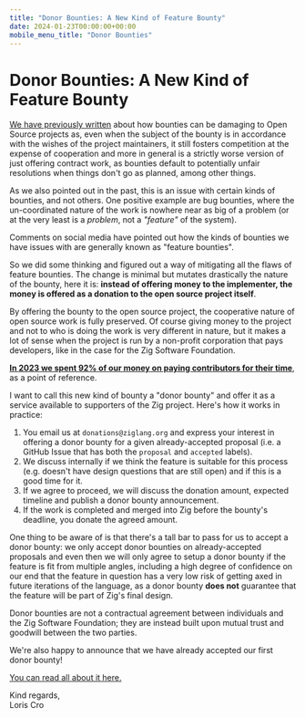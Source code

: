 ```yaml
---
title: "Donor Bounties: A New Kind of Feature Bounty"
date: 2024-01-23T00:00:00+00:00
mobile_menu_title: "Donor Bounties"
---
```

# Donor Bounties: A New Kind of Feature Bounty

[We have previously written](/news/bounties-damage-open-source-projects/) about how bounties can be damaging to Open Source projects as, even when the subject of the bounty is in accordance with the wishes of the project maintainers, it still fosters competition at the expense of cooperation and more in general is a strictly worse version of just offering contract work, as bounties default to potentially unfair resolutions when things don't go as planned, among other things.

As we also pointed out in the past, this is an issue with certain kinds of bounties, and not others. One positive example are bug bounties, where the un-coordinated nature of the work is nowhere near as big of a problem (or at the very least is a *problem*, not a *"feature"* of the system).

Comments on social media have pointed out how the kinds of bounties we have issues with are generally known as "feature bounties".

So we did some thinking and figured out a way of mitigating all the flaws of feature bounties. The change is minimal but mutates drastically the nature of the bounty, here it is: **instead of offering money to the implementer, the money is offered as a donation to the open source project itself**.

By offering the bounty to the open source project, the cooperative nature of open source work is fully preserved. Of course giving money to the project and not to who is doing the work is very different in nature, but it makes a lot of sense when the project is run by a non-profit corporation that pays developers, like in the case for the Zig Software Foundation.

**[In 2023 we spent 92% of our money on paying contributors for their time](/news/2024-financials/)**, as a point of reference.

I want to call this new kind of bounty a "donor bounty" and offer it as a service available to supporters of the Zig project. Here's how it works in practice:

1. You email us at `donations@ziglang.org` and express your interest in offering a donor bounty for a given already-accepted proposal (i.e. a GitHub Issue that has both the `proposal` and `accepted` labels).
2. We discuss internally if we think the feature is suitable for this process (e.g. doesn't have design questions that are still open) and if this is a good time for it.
3. If we agree to proceed, we will discuss the donation amount, expected timeline and publish a donor bounty announcement.
4. If the work is completed and merged into Zig before the bounty's deadline, you donate the agreed amount.

One thing to be aware of is that there's a tall bar to pass for us to accept a donor bounty: we only accept donor bounties on already-accepted proposals and even then we will only agree to setup a donor bounty if the feature is fit from multiple angles, including a high degree of confidence on our end that the feature in question has a very low risk of getting axed in future iterations of the language, as a donor bounty **does not** guarantee that the feature will be part of Zig's final design.

Donor bounties are not a contractual agreement between individuals and the Zig Software Foundation; they are instead built upon mutual trust and goodwill between the two parties.

We're also happy to announce that we have already accepted our first donor bounty!

[You can read all about it here.](/news/first-donor-bounty/)

Kind regards,  
Loris Cro

